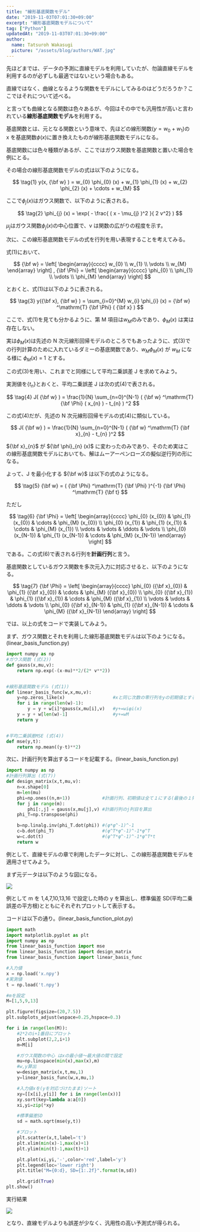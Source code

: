 ```yaml
---
title: "線形基底関数モデル"
date: "2019-11-03T07:01:30+09:00"
excerpt: "線形基底関数モデルについて"
tag: ["Python"]
updatedAt: "2019-11-03T07:01:30+09:00"
author:
  name: Tatsuroh Wakasugi
  picture: "/assets/blog/authors/WAT.jpg"
---
```


先ほどまでは、データの予測に直線モデルを利用していたが、勿論直線モデルを利用するのが必ずしも最適ではないという場合もある。

直線ではなく、曲線となるような関数をモデルにしてみるのはどうだろうか？ここではそれについて述べる。

と言っても曲線となる関数は色々あるが、今回はその中でも汎用性が高いと言われている**線形基底関数モデル**を利用する。

基底関数とは、元となる関数という意味で、先ほどの線形関数($y=w_{0}+w_{1}$)の x を基底関数$\phi(x)$に置き換えたものが線形基底関数モデルになる。

基底関数には色々種類があるが、ここではガウス関数を基底関数と置いた場合を例にとる。

その場合の線形基底関数モデルの式は以下のようになる。

$$
\tag{1}  y(x, {\bf w} ) = w_{0} \phi_{0} (x) + w_{1} \phi_{1} (x) + w_{2} \phi_{2} (x) + \cdots + w_{M}
$$

ここで$\phi_{j}(x)$はガウス関数で、以下のように表される。

$$
\tag{2} \phi_{j} (x) = \exp( - \frac{ ( x - \mu_{j} )^2 }{ 2 v^2} )
$$

$\mu_{j}$はガウス関数$\phi_{j}(x)$の中心位置で、v は関数の広がりの程度を示す。

次に、この線形基底関数モデルの式を行列を用い表現することを考えてみる。

式(1)において、

$$
  {\bf w} = \left[
    \begin{array}{cccc}
      w_{0} \\
      w_{1} \\
      \vdots \\
      w_{M}
    \end{array}
  \right]
  ,
    {\bf \Phi} = \left[
    \begin{array}{cccc}
      \phi_{0} \\
      \phi_{1} \\
      \vdots \\
      \phi_{M}
    \end{array}
  \right]
$$

とおくと、式(1)は以下のように表される。

$$
\tag{3}  y({\bf x}, {\bf w} ) = \sum_{i=0}^{M} w_{i} \phi_{i} (x) = {\bf w} ^\mathrm{T} {\bf \Phi} ( {\bf x} )
$$

ここで、式(1)を見ても分かるように、第 M 項目は$w_{M}$のみであり、$\phi_{M}(x)$ は実は存在しない。

実は$\phi_{M}(x)$は先述の N 次元線形回帰モデルのところでもあったように、式(3)での行列計算のために入れているダミーの基底関数であり、$w_{M} \phi_{M}(x)$ が $w_{M}$ になる様に $\phi_{M}(x)$ = 1 とする。

この式(3)を用い、これまでと同様にして平均二乗誤差 J を求めてみよう。

実測値を{$t_{n}$}とおくと、平均二乗誤差 J は次の式(4)で表される。

$$
\tag{4}  J( {\bf w} ) = \frac{1}{N} \sum_{n=0}^{N-1} ( {\bf w} ^\mathrm{T} {\bf \Phi} ( x_{n} ) - t_{n} ) ^2
$$

この式(4)だが、先述の N 次元線形回帰モデルの式(4)に類似している。

$$
  J( {\bf w} ) = \frac{1}{N} \sum_{n=0}^{N-1} ( {\bf w} ^\mathrm{T} {\bf x}_{n} - t_{n} )^2
$$

${\bf x}_{n}$ が ${\bf \phi}_{n} (x)$ に変わったのみであり、そのため実はこの線形基底関数モデルにおいても、解はムーアーペンローズの擬似逆行列の形になる。

よって、J を最小化する ${\bf w}$ は以下の式のようになる。

$$
\tag{5}   {\bf w} = ( {\bf \Phi} ^\mathrm{T}  {\bf \Phi} )^{-1} {\bf \Phi} ^\mathrm{T} {\bf t}
$$

ただし

$$
\tag{6}
        {\bf \Phi}
        =
                \left[
                    \begin{array}{cccc}
                    \phi_{0} (x_{0}) & \phi_{1} (x_{0}) & \cdots & \phi_{M} (x_{0}) \\
                    \phi_{0} (x_{1}) & \phi_{1} (x_{1}) & \cdots & \phi_{M} (x_{1}) \\
                    \vdots & \vdots & \ddots & \vdots \\
                    \phi_{0} (x_{N-1}) & \phi_{1} (x_{N-1}) & \cdots & \phi_{M} (x_{N-1})
                    \end{array}
                \right]
$$

である。この式(6)で表される行列を**計画行列**と言う。

基底関数としているガウス関数を多次元入力に対応させると、以下のようになる。

$$
\tag{7}
        {\bf \Phi}
        =
                \left[
                    \begin{array}{cccc}
                    \phi_{0} ({\bf x}_{0}) & \phi_{1} ({\bf x}_{0}) & \cdots & \phi_{M} ({\bf x}_{0}) \\
                    \phi_{0} ({\bf x}_{1}) & \phi_{1} ({\bf x}_{1}) & \cdots & \phi_{M} ({\bf x}_{1}) \\
                    \vdots & \vdots & \ddots & \vdots \\
                    \phi_{0} ({\bf x}_{N-1}) & \phi_{1} ({\bf x}_{N-1}) & \cdots & \phi_{M} ({\bf x}_{N-1})
                    \end{array}
                \right]
$$

では、以上の式をコードで実装してみよう。

まず、ガウス関数とそれを利用した線形基底関数モデルは以下のようになる。(linear_basis_function.py)

```python
import numpy as np
#ガウス関数 (式(2))
def gauss(x,mu,v):
    return np.exp(-(x-mu)**2/(2* v**2))


#線形基底関数モデル (式(1))
def linear_basis_func(w,x,mu,v):
    y=np.zeros_like(x)                  #xと同じ次数の零行列をyの初期値とする
    for i in range(len(w)-1):
        y = y + w[i]*gauss(x,mu[i],v)   #y+=wiφi(x)
    y = y + w[len(w)-1]                 #y+=wM
    return y


#平均二乗誤差MSE (式(4))
def mse(y,t):
    return np.mean((y-t)**2)
```

次に、計画行列を算出するコードを記載する。(linear_basis_function.py)

```python
import numpy as np
#計画行列算出 (式(7))
def design_matrix(x,t,mu,v):
    n=x.shape[0]
    m=len(mu)
    phi=np.ones((n,m+1))            #計画行列、初期値は全て１にする(最後の１列は全て１になる)
    for j in range(m):
        phi[:,j] = gauss(x,mu[j],v) #計画行列のj列目を算出
    phi_T=np.transpose(phi)

    b=np.linalg.inv(phi_T.dot(phi)) #(φ*φ^-1)^-1
    c=b.dot(phi_T)                  #(φ^T*φ^-1)^-1*φ^T
    w=c.dot(t)                      #(φ^T*φ^-1)^-1*φ^T*t
    return w
```

例として、直線モデルの章で利用したデータに対し、この線形基底関数モデルを適用させてみよう。

まず元データは以下のような図になる。

![](/assets/note/programming/102_machine_learning/1021_supervised_learning/10211_regression/linear_model/Figure_16.png)

例として m を 1,4,7,10,13,16 で設定した時の y を算出し、標準偏差 SD(平均二乗誤差の平方根)とともにそれぞれプロットして表示する。

コードは以下の通り。(linear_basis_function_plot.py)

```python
import math
import matplotlib.pyplot as plt
import numpy as np
from linear_basis_function import mse
from linear_basis_function import design_matrix
from linear_basis_function import linear_basis_func

#入力値
x = np.load('x.npy')
#実測値
t = np.load('t.npy')

#mを設定
M=[1,5,9,13]

plt.figure(figsize=(20,7.5))
plt.subplots_adjust(wspace=0.25,hspace=0.3)

for i in range(len(M)):
    #2*2のi+1番目にプロット
    plt.subplot(2,2,i+1)
    m=M[i]

    #ガウス関数の中心 はxの最小値〜最大値の間で設定
    mu=np.linspace(min(x),max(x),m)
    #w,y算出
    w=design_matrix(x,t,mu,1)
    y=linear_basis_func(w,x,mu,1)

    #入力値xを(yを対応づけたまま)ソート
    xy=[[x[i],y[i]] for i in range(len(x))]
    xy.sort(key=lambda a:a[0])
    xi,yi=zip(*xy)

    #標準偏差SD
    sd = math.sqrt(mse(y,t))

    #プロット
    plt.scatter(x,t,label='t')
    plt.xlim(min(x)-1,max(x)+1)
    plt.ylim(min(t)-1,max(t)+1)

    plt.plot(xi,yi,'-',color='red',label='y')
    plt.legend(loc='lower right')
    plt.title("M={0:d}, SD={1:.2f}".format(m,sd))

    plt.grid(True)
plt.show()
```

実行結果

![](/assets/note/programming/102_machine_learning/1021_supervised_learning/10211_regression/linear_basis_function/Figure_22.png)

となり、直線モデルよりも誤差が少なく、汎用性の高い予測式が得られる。
